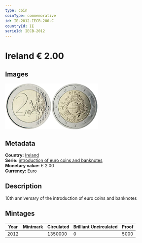```yaml
---
type: coin
coinType: commemorative
id: IE-2012-IECB-200-C
countryId: IE
serieId: IECB-2012
---
```


# Ireland € 2.00

## Images

<img src="../../Images/common-2007-200.webp" height="150" alt="Front image"><img src="Images/IE-2012-200.webp" height="150" alt="Back image">

## Metadata

**Country:** [Ireland](../../Countries/Ireland/index.md)\
**Serie:** [introduction of euro coins and banknotes](index.md)\
**Monetary value:** € 2.00\
**Currency:** Euro

## Description

10th anniversary of the introduction of euro coins and banknotes

## Mintages

| Year | Mintmark | Circulated | Brilliant Uncirculated | Proof |
| ---- | -------- | ---------- | ---------------------- | ----- |
| 2012 |          | 1350000    | 0                      | 5000  |
